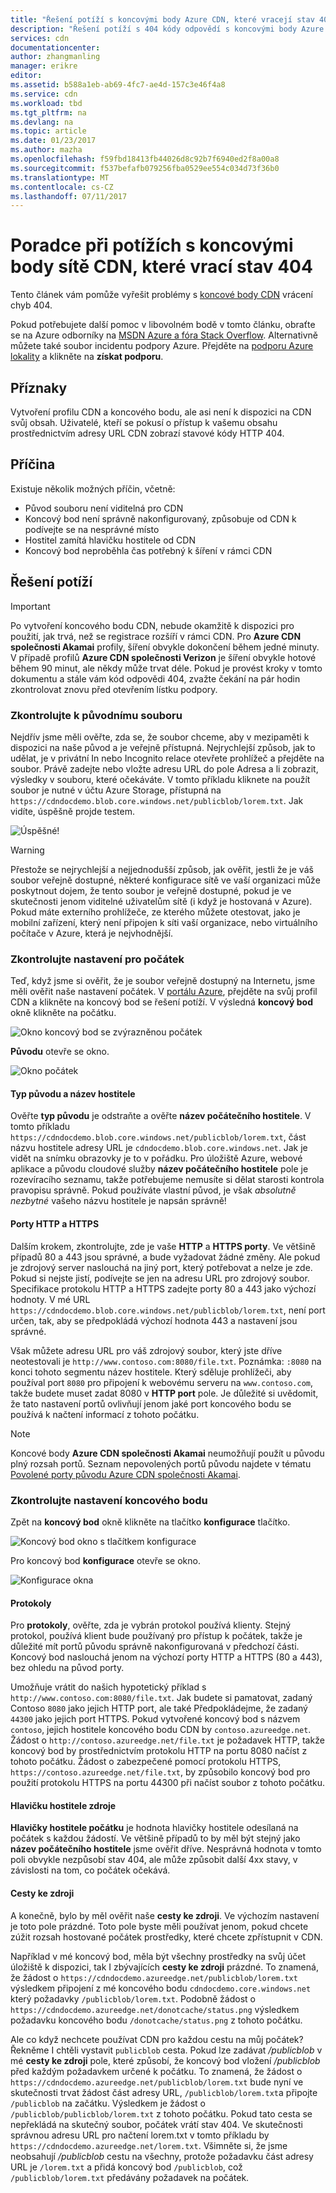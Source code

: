 ```yaml
---
title: "Řešení potíží s koncovými body Azure CDN, které vracejí stav 404 | Microsoft Docs"
description: "Řešení potíží s 404 kódy odpovědí s koncovými body Azure CDN."
services: cdn
documentationcenter: 
author: zhangmanling
manager: erikre
editor: 
ms.assetid: b588a1eb-ab69-4fc7-ae4d-157c3e46f4a8
ms.service: cdn
ms.workload: tbd
ms.tgt_pltfrm: na
ms.devlang: na
ms.topic: article
ms.date: 01/23/2017
ms.author: mazha
ms.openlocfilehash: f59fbd18413fb44026d8c92b7f6940ed2f8a00a8
ms.sourcegitcommit: f537befafb079256fba0529ee554c034d73f36b0
ms.translationtype: MT
ms.contentlocale: cs-CZ
ms.lasthandoff: 07/11/2017
---
```

# <a name="troubleshooting-cdn-endpoints-returning-404-statuses"></a>Poradce při potížích s koncovými body sítě CDN, které vrací stav 404
Tento článek vám pomůže vyřešit problémy s [koncové body CDN](cdn-create-new-endpoint.md) vrácení chyb 404.

Pokud potřebujete další pomoc v libovolném bodě v tomto článku, obraťte se na Azure odborníky na [MSDN Azure a fóra Stack Overflow](https://azure.microsoft.com/support/forums/). Alternativně můžete také soubor incidentu podpory Azure. Přejděte na [podporu Azure lokality](https://azure.microsoft.com/support/options/) a klikněte na **získat podporu**.

## <a name="symptom"></a>Příznaky
Vytvoření profilu CDN a koncového bodu, ale asi není k dispozici na CDN svůj obsah.  Uživatelé, kteří se pokusí o přístup k vašemu obsahu prostřednictvím adresy URL CDN zobrazí stavové kódy HTTP 404. 

## <a name="cause"></a>Příčina
Existuje několik možných příčin, včetně:

* Původ souboru není viditelná pro CDN
* Koncový bod není správně nakonfigurovaný, způsobuje od CDN k podívejte se na nesprávné místo
* Hostitel zamítá hlavičku hostitele od CDN
* Koncový bod neproběhla čas potřebný k šíření v rámci CDN

## <a name="troubleshooting-steps"></a>Řešení potíží
> [!IMPORTANT]
> Po vytvoření koncového bodu CDN, nebude okamžitě k dispozici pro použití, jak trvá, než se registrace rozšíří v rámci CDN.  Pro <b>Azure CDN společnosti Akamai</b> profily, šíření obvykle dokončení během jedné minuty.  V případě profilů <b>Azure CDN společnosti Verizon</b> je šíření obvykle hotové během 90 minut, ale někdy může trvat déle.  Pokud je provést kroky v tomto dokumentu a stále vám kód odpovědi 404, zvažte čekání na pár hodin zkontrolovat znovu před otevřením lístku podpory.
> 
> 

### <a name="check-the-origin-file"></a>Zkontrolujte k původnímu souboru
Nejdřív jsme měli ověřte, zda se, že soubor chceme, aby v mezipaměti k dispozici na naše původ a je veřejně přístupná.  Nejrychlejší způsob, jak to udělat, je v privátní In nebo Incognito relace otevřete prohlížeč a přejděte na soubor.  Právě zadejte nebo vložte adresu URL do pole Adresa a li zobrazit, výsledky v souboru, které očekáváte.  V tomto příkladu kliknete na použít soubor je nutné v účtu Azure Storage, přístupná na `https://cdndocdemo.blob.core.windows.net/publicblob/lorem.txt`.  Jak vidíte, úspěšně projde testem.

![Úspěšné!](./media/cdn-troubleshoot-endpoint/cdn-origin-file.png)

> [!WARNING]
> Přestože se nejrychlejší a nejjednodušší způsob, jak ověřit, jestli že je váš soubor veřejně dostupné, některé konfigurace sítě ve vaší organizaci může poskytnout dojem, že tento soubor je veřejně dostupné, pokud je ve skutečnosti jenom viditelné uživatelům sítě (i když je hostovaná v Azure).  Pokud máte externího prohlížeče, ze kterého můžete otestovat, jako je mobilní zařízení, který není připojen k síti vaší organizace, nebo virtuálního počítače v Azure, která je nejvhodnější.
> 
> 

### <a name="check-the-origin-settings"></a>Zkontrolujte nastavení pro počátek
Teď, když jsme si ověřit, že je soubor veřejně dostupný na Internetu, jsme měli ověřit naše nastavení počátek.  V [portálu Azure](https://portal.azure.com), přejděte na svůj profil CDN a klikněte na koncový bod se řešení potíží.  V výsledná **koncový bod** okně klikněte na počátku.  

![Okno koncový bod se zvýrazněnou počátek](./media/cdn-troubleshoot-endpoint/cdn-endpoint.png)

**Původu** otevře se okno. 

![Okno počátek](./media/cdn-troubleshoot-endpoint/cdn-origin-settings.png)

#### <a name="origin-type-and-hostname"></a>Typ původu a název hostitele
Ověřte **typ původu** je odstraňte a ověřte **název počátečního hostitele**.  V tomto příkladu `https://cdndocdemo.blob.core.windows.net/publicblob/lorem.txt`, část názvu hostitele adresy URL je `cdndocdemo.blob.core.windows.net`.  Jak je vidět na snímku obrazovky je to v pořádku.  Pro úložiště Azure, webové aplikace a původu cloudové služby **název počátečního hostitele** pole je rozevíracího seznamu, takže potřebujeme nemusíte si dělat starosti kontrola pravopisu správně.  Pokud používáte vlastní původ, je však *absolutně nezbytné* vašeho názvu hostitele je napsán správně!

#### <a name="http-and-https-ports"></a>Porty HTTP a HTTPS
Dalším krokem, zkontrolujte, zde je vaše **HTTP** a **HTTPS porty**.  Ve většině případů 80 a 443 jsou správné, a bude vyžadovat žádné změny.  Ale pokud je zdrojový server naslouchá na jiný port, který potřebovat a nelze je zde.  Pokud si nejste jistí, podívejte se jen na adresu URL pro zdrojový soubor.  Specifikace protokolu HTTP a HTTPS zadejte porty 80 a 443 jako výchozí hodnoty. V mé URL `https://cdndocdemo.blob.core.windows.net/publicblob/lorem.txt`, není port určen, tak, aby se předpokládá výchozí hodnota 443 a nastavení jsou správné.  

Však můžete adresu URL pro váš zdrojový soubor, který jste dříve neotestovali je `http://www.contoso.com:8080/file.txt`.  Poznámka: `:8080` na konci tohoto segmentu název hostitele.  Který sděluje prohlížeči, aby používal port `8080` pro připojení k webovému serveru na `www.contoso.com`, takže budete muset zadat 8080 v **HTTP port** pole.  Je důležité si uvědomit, že tato nastavení portů ovlivňují jenom jaké port koncového bodu se používá k načtení informací z tohoto počátku.

> [!NOTE]
> Koncové body **Azure CDN společnosti Akamai** neumožňují použít u původu plný rozsah portů.  Seznam nepovolených portů původu najdete v tématu [Povolené porty původu Azure CDN společnosti Akamai](https://msdn.microsoft.com/library/mt757337.aspx).  
> 
> 

### <a name="check-the-endpoint-settings"></a>Zkontrolujte nastavení koncového bodu
Zpět na **koncový bod** okně klikněte na tlačítko **konfigurace** tlačítko.

![Koncový bod okno s tlačítkem konfigurace](./media/cdn-troubleshoot-endpoint/cdn-endpoint-configure-button.png)

Pro koncový bod **konfigurace** otevře se okno.

![Konfigurace okna](./media/cdn-troubleshoot-endpoint/cdn-configure.png)

#### <a name="protocols"></a>Protokoly
Pro **protokoly**, ověřte, zda je vybrán protokol používá klienty.  Stejný protokol, používá klient bude používaný pro přístup k počátek, takže je důležité mít portů původu správně nakonfigurovaná v předchozí části.  Koncový bod naslouchá jenom na výchozí porty HTTP a HTTPS (80 a 443), bez ohledu na původ porty.

Umožňuje vrátit do našich hypotetický příklad s `http://www.contoso.com:8080/file.txt`.  Jak budete si pamatovat, zadaný Contoso `8080` jako jejich HTTP port, ale také Předpokládejme, že zadaný `44300` jako jejich port HTTPS.  Pokud vytvořené koncový bod s názvem `contoso`, jejich hostitele koncového bodu CDN by `contoso.azureedge.net`.  Žádost o `http://contoso.azureedge.net/file.txt` je požadavek HTTP, takže koncový bod by prostřednictvím protokolu HTTP na portu 8080 načíst z tohoto počátku.  Žádost o zabezpečené pomocí protokolu HTTPS, `https://contoso.azureedge.net/file.txt`, by způsobilo koncový bod pro použití protokolu HTTPS na portu 44300 při načíst soubor z tohoto počátku.

#### <a name="origin-host-header"></a>Hlavičku hostitele zdroje
**Hlavičky hostitele počátku** je hodnota hlavičky hostitele odesílaná na počátek s každou žádostí.  Ve většině případů to by měl být stejný jako **název počátečního hostitele** jsme ověřit dříve.  Nesprávná hodnota v tomto poli obvykle nezpůsobí stav 404, ale může způsobit další 4xx stavy, v závislosti na tom, co počátek očekává.

#### <a name="origin-path"></a>Cesty ke zdroji
A konečně, bylo by měl ověřit naše **cesty ke zdroji**.  Ve výchozím nastavení je toto pole prázdné.  Toto pole byste měli používat jenom, pokud chcete zúžit rozsah hostované počátek prostředky, které chcete zpřístupnit v CDN.  

Například v mé koncový bod, měla být všechny prostředky na svůj účet úložiště k dispozici, tak I zbývajících **cesty ke zdroji** prázdné.  To znamená, že žádost o `https://cdndocdemo.azureedge.net/publicblob/lorem.txt` výsledkem připojení z mé koncového bodu `cdndocdemo.core.windows.net` který požadavky `/publicblob/lorem.txt`.  Podobně žádost o `https://cdndocdemo.azureedge.net/donotcache/status.png` výsledkem požadavku koncového bodu `/donotcache/status.png` z tohoto počátku.

Ale co když nechcete používat CDN pro každou cestu na můj počátek?  Řekněme I chtěli vystavit `publicblob` cesta.  Pokud lze zadávat */publicblob* v mé **cesty ke zdroji** pole, které způsobí, že koncový bod vložení */publicblob* před každým požadavkem určené k počátku.  To znamená, že žádost o `https://cdndocdemo.azureedge.net/publicblob/lorem.txt` bude nyní ve skutečnosti trvat žádost část adresy URL, `/publicblob/lorem.txt`a připojte `/publicblob` na začátku. Výsledkem je žádost o `/publicblob/publicblob/lorem.txt` z tohoto počátku.  Pokud tato cesta se nepřekládá na skutečný soubor, počátek vrátí stav 404.  Ve skutečnosti správnou adresu URL pro načtení lorem.txt v tomto příkladu by `https://cdndocdemo.azureedge.net/lorem.txt`.  Všimněte si, že jsme neobsahují */publicblob* cestu na všechny, protože požadavku část adresy URL je `/lorem.txt` a přidá koncový bod `/publicblob`, což `/publicblob/lorem.txt` předávány požadavek na počátek.

